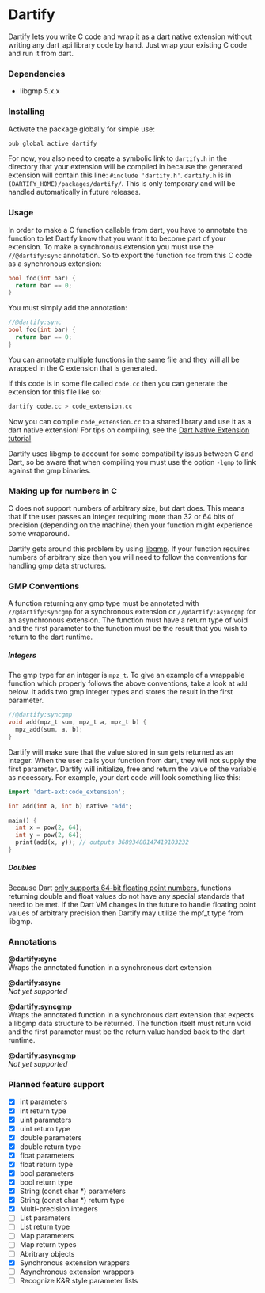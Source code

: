 # Dartify

Dartify lets you write C code and wrap it as a dart native extension without writing any dart_api library code by hand.  Just wrap your existing C code and run it from dart.

### Dependencies 
  - libgmp 5.x.x
  
### Installing

Activate the package globally for simple use:

```dart
pub global active dartify
```

For now, you also need to create a symbolic link to `dartify.h` in the directory that your extension will be compiled in because the generated extension will contain this line: `#include 'dartify.h'`.  `dartify.h` is in `(DARTIFY_HOME)/packages/dartify/`.  This is only temporary and will be handled automatically in future releases.

### Usage

In order to make a C function callable from dart, you have to annotate the function to let Dartify know that you want it to become part of your extension. To make a synchronous extension you must use the `//@dartify:sync` annotation. So to export the function `foo` from this C code as a synchronous extension:

```c
bool foo(int bar) {
  return bar == 0;
}
```

You must simply add the annotation:

```c
//@dartify:sync
bool foo(int bar) {
  return bar == 0;
}
```

You can annotate multiple functions in the same file and they will all be wrapped in the C extension that is generated.

If this code is in some file called `code.cc` then you can generate the extension for this file like so:

```dart
dartify code.cc > code_extension.cc
```

Now you can compile `code_extension.cc` to a shared library and use it as a dart native extension! For tips on compiling, see the [Dart Native Extension tutorial](https://www.dartlang.org/articles/native-extensions-for-standalone-dart-vm/)

Dartify uses libgmp to account for some compatibility issus between C and Dart, so be aware that when compiling you must use the option `-lgmp` to link against the gmp binaries.

### Making up for numbers in C

C does not support numbers of arbitrary size, but dart does.  This means that if the user passes an integer requiring more than 32 or 64 bits of precision (depending on the machine) then your function might experience some wraparound.

Dartify gets around this problem by using [libgmp](https://gmplib.org/manual/).  If your function requires numbers of arbitrary size then you will need to follow the conventions for handling gmp data structures.

### GMP Conventions

A function returning any gmp type must be annotated with `//@dartify:syncgmp` for a synchronous extension or `//@dartify:asyncgmp` for an asynchronous extension.  The function must have a return type of void and the first parameter to the function must be the result that you wish to return to the dart runtime.

##### Integers

The gmp type for an integer is `mpz_t`.  To give an example of a wrappable function which properly follows the above conventions, take a look at `add` below.  It adds two gmp integer types and stores the result in the first parameter.

```c
//@dartify:syncgmp
void add(mpz_t sum, mpz_t a, mpz_t b) {
  mpz_add(sum, a, b);
}
```

Dartify will make sure that the value stored in `sum` gets returned as an integer.  When the user calls your function from dart, they will not supply the first parameter.  Dartify will initialize, free and return the value of the variable as necessary.  For example, your dart code will look something like this:

```dart
import 'dart-ext:code_extension';

int add(int a, int b) native "add";

main() {
  int x = pow(2, 64);
  int y = pow(2, 64);
  print(add(x, y)); // outputs 36893488147419103232
}
```

##### Doubles

Because Dart [only supports 64-bit floating point numbers](https://www.dartlang.org/articles/numeric-computation/#floating-point-numbers), functions returning double and float values do not have any special standards that need to be met.  If the Dart VM changes in the future to handle floating point values of arbitrary precision then Dartify may utilize the mpf_t type from libgmp.

### Annotations

**@dartify:sync**  
Wraps the annotated function in a synchronous dart extension

**@dartify:async**  
*Not yet supported*

**@dartify:syncgmp**  
Wraps the annotated function in a synchronous dart extension that expects a libgmp data structure to be returned. The function itself must return void and the first parameter must be the return value handed back to the dart runtime.

**@dartify:asyncgmp**  
*Not yet supported*

### Planned feature support
- [x] int parameters
- [x] int return type
- [x] uint parameters
- [x] uint return type
- [x] double parameters
- [x] double return type
- [x] float parameters
- [x] float return type
- [x] bool parameters
- [x] bool return type
- [x] String (const char *) parameters
- [x] String (const char *) return type
- [x] Multi-precision integers
- [ ] List parameters
- [ ] List return type
- [ ] Map parameters
- [ ] Map return types
- [ ] Abritrary objects
- [x] Synchronous extension wrappers
- [ ] Asynchronous extension wrappers
- [ ] Recognize K&R style parameter lists
